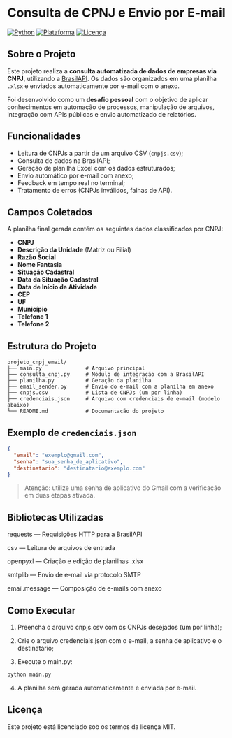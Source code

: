 # Consulta de CPNJ e Envio por E-mail

[![Python](https://img.shields.io/badge/Python-3.10%2B-blue?logo=python)](https://www.python.org/)
[![Plataforma](https://img.shields.io/badge/Executavel-Windows%20%7C%20Linux%20%7C%20Android-informational?logo=codeforces)]()
[![Licença](https://img.shields.io/badge/Licença-MIT-green)](LICENSE)

## Sobre o Projeto

Este projeto realiza a **consulta automatizada de dados de empresas via CNPJ**, utilizando a [BrasilAPI](https://brasilapi.com.br/). Os dados são organizados em uma planilha `.xlsx` e enviados automaticamente por e-mail com o anexo.

Foi desenvolvido como um **desafio pessoal** com o objetivo de aplicar conhecimentos em automação de processos, manipulação de arquivos, integração com APIs públicas e envio automatizado de relatórios.

## Funcionalidades

- Leitura de CNPJs a partir de um arquivo CSV (`cnpjs.csv`);
- Consulta de dados na BrasilAPI;
- Geração de planilha Excel com os dados estruturados;
- Envio automático por e-mail com anexo;
- Feedback em tempo real no terminal;
- Tratamento de erros (CNPJs inválidos, falhas de API).

## Campos Coletados

A planilha final gerada contém os seguintes dados classificados por CNPJ:

- **CNPJ**
- **Descrição da Unidade** (Matriz ou Filial)
- **Razão Social**
- **Nome Fantasia**
- **Situação Cadastral**
- **Data da Situação Cadastral**
- **Data de Início de Atividade**
- **CEP**
- **UF**
- **Município**
- **Telefone 1**
- **Telefone 2**

## Estrutura do Projeto

```
projeto_cnpj_email/
├── main.py              # Arquivo principal
├── consulta_cnpj.py     # Módulo de integração com a BrasilAPI
├── planilha.py          # Geração da planilha
├── email_sender.py      # Envio do e-mail com a planilha em anexo
├── cnpjs.csv            # Lista de CNPJs (um por linha)
├── credenciais.json     # Arquivo com credenciais de e-mail (modelo abaixo)
└── README.md            # Documentação do projeto
```

## Exemplo de `credenciais.json`

```json
{
  "email": "exemplo@gmail.com",
  "senha": "sua_senha_de_aplicativo",
  "destinatario": "destinatario@exemplo.com"
}
```

> Atenção: utilize uma senha de aplicativo do Gmail com a verificação em duas etapas ativada.

## Bibliotecas Utilizadas

requests — Requisições HTTP para a BrasilAPI

csv — Leitura de arquivos de entrada

openpyxl — Criação e edição de planilhas .xlsx

smtplib — Envio de e-mail via protocolo SMTP

email.message — Composição de e-mails com anexo


## Como Executar

1. Preencha o arquivo cnpjs.csv com os CNPJs desejados (um por linha);

2. Crie o arquivo credenciais.json com o e-mail, a senha de aplicativo e o destinatário;

3. Execute o main.py:

```python
python main.py
```
4. A planilha será gerada automaticamente e enviada por e-mail.

## Licença

Este projeto está licenciado sob os termos da licença MIT.
